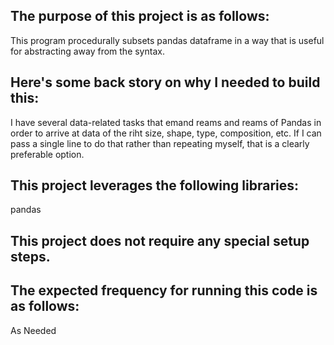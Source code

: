 ## The purpose of this project is as follows:
This program procedurally subsets pandas dataframe in a way that is useful for abstracting away from the syntax.
## Here's some back story on why I needed to build this:
I have several data-related tasks that emand reams and reams of Pandas in order to arrive at data of the riht size, shape, type, composition, etc. If I can pass a single line to do that rather than repeating myself, that is a clearly preferable option.
## This project leverages the following libraries:
pandas
## This project does not require any special setup steps.

## The expected frequency for running this code is as follows:
As Needed